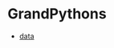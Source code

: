 # GrandPythons
* [data](https://drive.google.com/uc?export=download&id=14VccmQ-As5JrCzXEdgskBXf-20HLdK7R)
